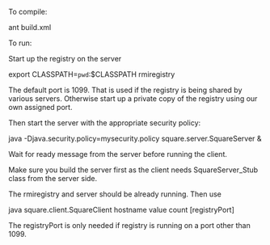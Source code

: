 

To compile:


ant build.xml

To run:

Start up the registry on the server

export CLASSPATH=`pwd`:$CLASSPATH
rmiregistry <port>

The default port is 1099. That is used if the registry is being shared by
various servers. Otherwise start up a private copy of the registry using
our own assigned port.


Then start the server with the appropriate security policy:

java -Djava.security.policy=mysecurity.policy square.server.SquareServer &

Wait for ready message from the server before running the client.



Make sure you build the server first as the client needs SquareServer_Stub
class from the server side.

The rmiregistry and server should be already running. Then use

java square.client.SquareClient hostname value count [registryPort]

The registryPort is only needed if registry is running on a port other than 1099.


